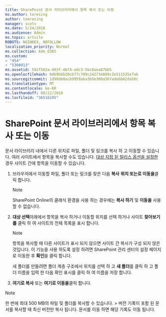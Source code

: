```yaml
---
title: SharePoint 문서 라이브러리에서 항목 복사 또는 이동
ms.author: toresing
author: tomresing
manager: scotv
ms.date: 5/24/2018
ms.audience: Admin
ms.topic: article
ROBOTS: NOINDEX, NOFOLLOW
localization_priority: Normal
ms.collection: Adm_O365
ms.custom:
- "454"
- "5300013"
ms.assetid: 592f502a-493f-4bf4-adc3-5bc8aea87bb5
ms.openlocfilehash: 0db9b6b20cb77c709c24273e089c2e511535e7ab
ms.sourcegitcommit: 1d98db8acb9959aba3b5e308a567ade6b62da56c
ms.translationtype: MT
ms.contentlocale: ko-KR
ms.lasthandoff: 08/22/2019
ms.locfileid: "36516245"
---
```

# <a name="copy-or-move-items-in-a-sharepoint-document-library"></a>SharePoint 문서 라이브러리에서 항목 복사 또는 이동

문서 라이브러리 내에서 다른 위치로 파일, 폴더 및 링크를 복사 하 고 이동할 수 있습니다. 여러 사이트에서 항목을 복사할 수도 있습니다. [대상 지정 된 릴리스 옵션을 설정한](https://go.microsoft.com/fwlink/?linkid=622980)경우 사이트 간에 항목을 이동할 수 있습니다.
  
1. 브라우저에서 이동할 파일, 폴더 또는 링크를 찾은 다음 **복사** **위치 또는로 이동을**클릭 합니다.

    > [!NOTE]
    > SharePoint Online의 클래식 환경을 사용 하는 경우에는 **복사 하기** 및 **이동을** 사용할 수 없습니다.
  
2. **대상 선택**아래에서 항목을 복사 하거나 이동할 위치를 선택 하거나 사이트 **찾아보기를** 클릭 하 여 사이트의 전체 목록을 표시 합니다.

    > [!NOTE]
    > 항목을 복사할 때 다른 사이트가 표시 되지 않으면 사이트 간 복사가 구성 되지 않은 것입니다. 이 기능을 사용 하도록 설정 하려면 SharePoint 관리 센터의 설정 페이지로 이동한 후 **확인**을 클릭 합니다.
  
    새 폴더를 만들려면 폴더 계층 구조에서 위치를 선택 하 고 **새 폴더**를 클릭 하 고 폴더 이름을 입력 한 다음 확인 표시를 클릭 하 여 이름을 저장 합니다.

3. **여기로 복사** 또는 **여기로 이동을**클릭 합니다.

> [!NOTE]
> 한 번에 최대 500 MB의 파일 및 폴더를 복사할 수 있습니다. > 버전 기록이 포함 된 문서를 복사할 때 최신 버전만 복사 됩니다. 문서를 이동 하면 해당 기록도 이동 됩니다.
  